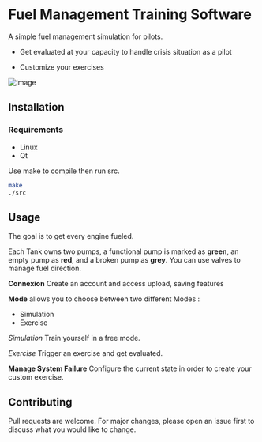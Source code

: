 # Fuel Management Training Software

A simple fuel management simulation for pilots.

* Get evaluated at your capacity to handle crisis situation as a pilot

* Customize your exercises


![image](https://user-images.githubusercontent.com/38700568/114622693-99973c00-9cae-11eb-8abd-6d3d9b1429b9.png)

## Installation
### Requirements
* Linux
* Qt

Use make to compile then run src.

```bash
make
./src
```

## Usage

The goal is to get every engine fueled. 

Each Tank owns two pumps, a functional pump is marked as **green**, an empty pump as **red**, and a broken pump as **grey**. You can use valves to manage fuel direction. 


**Connexion** Create an account and access upload, saving features

**Mode** allows you to choose between two different Modes :
* Simulation
* Exercise 

*Simulation* Train yourself in a free mode.

*Exercise* Trigger an exercise and get evaluated.

**Manage System Failure** Configure the current state in order to create your custom exercise.



## Contributing
Pull requests are welcome. For major changes, please open an issue first to discuss what you would like to change.
